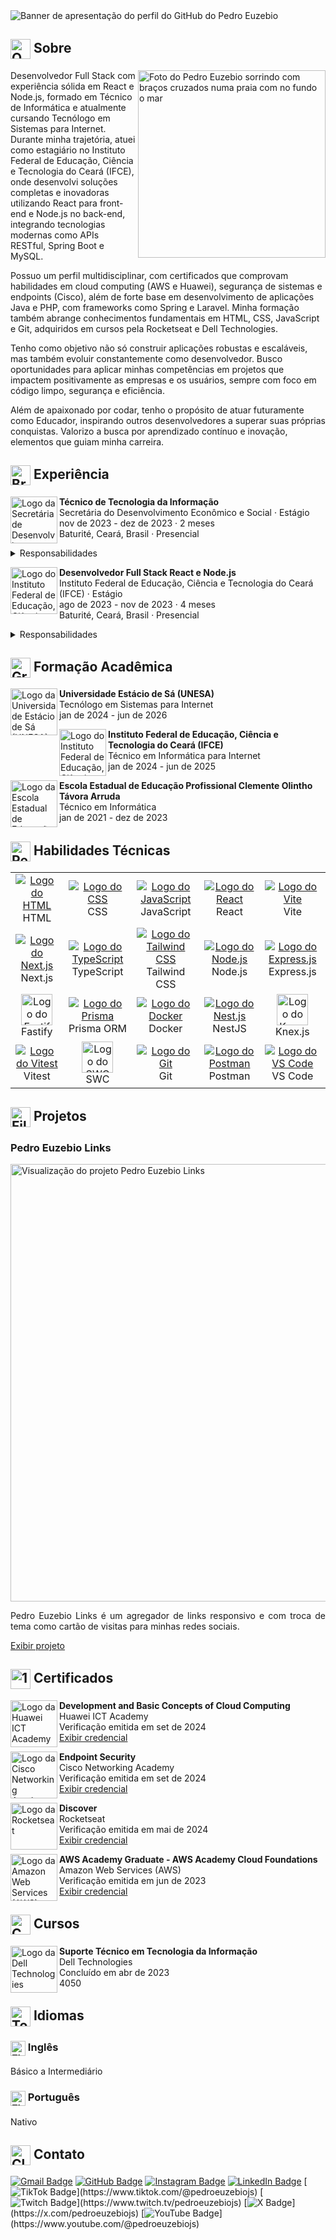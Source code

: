 <img src="https://i.imgur.com/0MJeCuz.png" alt="Banner de apresentação do perfil do GitHub do Pedro Euzebio" />

<h2>
  <img src="https://em-content.zobj.net/source/apple/391/question-mark_2753.png" alt="Question mark" width="32px" align="center" />
  Sobre
</h2>

<img src="https://i.imgur.com/cNMXgOe.png" alt="Foto do Pedro Euzebio sorrindo com braços cruzados numa praia com no fundo o mar" align="right" width="300" />

<p>
  Desenvolvedor Full Stack com experiência sólida em React e Node.js, formado em Técnico de Informática e atualmente cursando Tecnólogo em Sistemas para Internet. Durante minha trajetória, atuei como estagiário no Instituto Federal de Educação, Ciência e Tecnologia do Ceará (IFCE), onde desenvolvi soluções completas e inovadoras utilizando React para front-end e Node.js no back-end, integrando tecnologias modernas como APIs RESTful, Spring Boot e MySQL. 

Possuo um perfil multidisciplinar, com certificados que comprovam habilidades em cloud computing (AWS e Huawei), segurança de sistemas e endpoints (Cisco), além de forte base em desenvolvimento de aplicações Java e PHP, com frameworks como Spring e Laravel. Minha formação também abrange conhecimentos fundamentais em HTML, CSS, JavaScript e Git, adquiridos em cursos pela Rocketseat e Dell Technologies. 

Tenho como objetivo não só construir aplicações robustas e escaláveis, mas também evoluir constantemente como desenvolvedor. Busco oportunidades para aplicar minhas competências em projetos que impactem positivamente as empresas e os usuários, sempre com foco em código limpo, segurança e eficiência.

Além de apaixonado por codar, tenho o propósito de atuar futuramente como Educador, inspirando outros desenvolvedores a superar suas próprias conquistas. Valorizo a busca por aprendizado contínuo e inovação, elementos que guiam minha carreira.
</p>

<h2>
  <img src="https://em-content.zobj.net/source/apple/391/briefcase_1f4bc.png" alt="Briefcase" width="32px" align="center" />
  Experiência
</h2>

<div>
  <div>
    <a href="https://www.baturite.ce.gov.br/secretaria.php?sec=6">
      <img src="https://i.imgur.com/Axj39Xo.jpg" alt="Logo da Secretária de Desenvolvimento Econômico e Socioal" width="75" align="left" />
    </a>
    <p>
      <strong>Técnico de Tecnologia da Informação</strong> <br />
      Secretária do Desenvolvimento Econômico e Social · Estágio <br />
      nov de 2023 - dez de 2023 · 2 meses <br />
      Baturité, Ceará, Brasil · Presencial
    </p>
    <details>
      <summary>Responsabilidades</summary>
      <ul>
        <li>
          Suporte técnico aos usuários da Secretaria, solucionando problemas de hardware, software e rede.
        </li>
        <li>
          Configuração e manutenção de computadores, impressoras e outros dispositivos de TI.
        </li>
        <li>
          Instalação de sistemas operacionais e softwares específicos para o ambiente corporativo.
        </li>
        <li>
          Monitoramento e otimização da rede local, garantindo estabilidade e segurança.
        </li>
        <li>
          Auxílio na administração de servidores e sistemas internos.
        </li>
        <li>
          Documentação de procedimentos e atualizações tecnológicas implementadas.
        </li>
        <li>
          Desenvolvimento de habilidades em diagnóstico de falhas técnicas e atendimento ao usuário.
        </li>
        <li>
          Colaboração com a equipe de TI para implementar melhorias na infraestrutura de tecnologia.
        </li>
        <li>
          Contribuição na organização e execução de projetos tecnológicos da Secretaria.
        </li>
      </ul>
    </details>
  </div>
  <div>
    <a href="https://ifce.edu.br">
      <img src="https://i.imgur.com/PwRgxqO.jpg" alt="Logo do Instituto Federal de Educação, Ciência e Tecnologia do Ceará (IFCE)" width="75" align="left" />
    </a>
    <p>
      <strong>Desenvolvedor Full Stack React e Node.js</strong> <br />
      Instituto Federal de Educação, Ciência e Tecnologia do Ceará (IFCE) · Estágio <br />
      ago de 2023 - nov de 2023 · 4 meses <br />
      Baturité, Ceará, Brasil · Presencial
    </p>
    <details>
      <summary>Responsabilidades</summary>
      <ul>
        <li>
          Desenvolvimento de aplicações web utilizando React.js no front-end e Node.js no back-end.
        </li>
        <li>
          Integração de APIs RESTful para comunicação eficiente entre o front-end e back-end.
        </li>
        <li>
          Implementação de autenticação de usuários e controle de acesso baseado em funções.
        </li>
        <li>
          Utilização de bancos de dados NoSQL (MongoDB) e SQL (MySQL) para gerenciamento de dados.
        </li>
        <li>
          Colaboração em equipe utilizando metodologias ágeis (Scrum) e ferramentas de versionamento de código como Git.
        </li>
        <li>
          Otimização de performance e responsividade das interfaces.
        </li>
        <li>
          Correção de bugs e melhorias contínuas em projetos já existentes.
        </li>
        <li>
          Desenvolvimento de testes unitários para garantir a qualidade do código.
        </li>
        <li>
          Acompanhamento de deploys automatizados em ambientes de produção e testes.
        </li>
      </ul>
    </details>
  </div>
</div>

<h2>
  <img src="https://em-content.zobj.net/source/apple/391/graduation-cap_1f393.png" alt="Graduation cap" width="32px" align="center" />
  Formação Acadêmica
</h2>

<div>
  <div>
    <a href="https://estacio.br">
      <img src="https://i.imgur.com/uU1OZ5x.jpg" alt="Logo da Universidade Estácio de Sá (UNESA)" width="75" align="left" />
    </a>
    <p>
      <strong>Universidade Estácio de Sá (UNESA)</strong> <br />
      Tecnólogo em Sistemas para Internet <br />
      jan de 2024 - jun de 2026
    </p>
  </div>
  <div>
    <a href="https://ifce.edu.br">
      <img src="https://i.imgur.com/PwRgxqO.jpg" alt="Logo do Instituto Federal de Educação, Ciência e Tecnologia do Ceará (IFCE)" width="75" align="left" />
    </a>
    <p>
      <strong>Instituto Federal de Educação, Ciência e Tecnologia do Ceará (IFCE)</strong> <br />
      Técnico em Informática para Internet <br />
      jan de 2024 - jun de 2025
    </p>
  </div>
  <div>
    <a href="https://www.eeepdebaturite.com">
      <img src="https://i.imgur.com/b5heNhX.jpg" alt="Logo da Escola Estadual de Educação Profissional Clemente Olintho Távora Arruda" width="75" align="left" />
    </a>
    <p>
      <strong>Escola Estadual de Educação Profissional Clemente Olintho Távora Arruda</strong> <br />
      Técnico em Informática <br />
      jan de 2021 - dez de 2023
    </p>
  </div>
</div>

<h2>
  <img src="https://em-content.zobj.net/source/apple/391/person-juggling_1f939.png" alt="Person juggling" width="32px" align="center" />
  Habilidades Técnicas
</h2>

<table>
  <tr align="center">
    <td width="150">
      <a href="https://developer.mozilla.org/pt-BR/docs/Web/HTML">
        <img src="https://skillicons.dev/icons?i=html" alt="Logo do HTML" />
      </a>
      <br />
      HTML
    </td>
    <td width="150">
      <a href="https://developer.mozilla.org/pt-BR/docs/Web/CSS">
        <img src="https://skillicons.dev/icons?i=css" alt="Logo do CSS" />
      </a>
      <br />
      CSS
    </td>
    <td width="150">
      <a href="https://developer.mozilla.org/pt-BR/docs/Web/JavaScript">
        <img src="https://skillicons.dev/icons?i=js" alt="Logo do JavaScript" />
      </a>
      <br />
      JavaScript
    </td>
    <td width="150">
      <a href="https://react.dev/">
        <img src="https://skillicons.dev/icons?i=react" alt="Logo do React" />
      </a>
      <br />
      React
    </td>
    <td width="150">
      <a href="https://vite.dev/">
        <img src="https://skillicons.dev/icons?i=vite" alt="Logo do Vite" />
      </a>
      <br />
      Vite
    </td>
  </tr>
  <tr align="center">
    <td width="150">
      <a href="https://nextjs.org/">
        <img src="https://skillicons.dev/icons?i=nextjs" alt="Logo do Next.js" />
      </a>
      <br />
      Next.js
    </td>
    <td width="150">
      <a href="https://www.typescriptlang.org/">
        <img src="https://skillicons.dev/icons?i=ts" alt="Logo do TypeScript" />
      </a>
      <br />
      TypeScript
    </td>
    <td width="150">
      <a href="https://tailwindcss.com/">
        <img src="https://skillicons.dev/icons?i=tailwind" alt="Logo do Tailwind CSS" />
      </a>
      <br />
      Tailwind CSS
    </td>
    <td width="150">
      <a href="https://nodejs.org/pt">
        <img src="https://skillicons.dev/icons?i=nodejs" alt="Logo do Node.js" />
      </a>
      <br />
      Node.js
    </td>
    <td width="150">
      <a href="https://expressjs.com/">
        <img src="https://skillicons.dev/icons?i=express" alt="Logo do Express.js" />
      </a>
      <br />
      Express.js
    </td>
  </tr>
  <tr align="center">
    <td width="150">
      <a href="https://fastify.dev/">
        <img src="https://i.imgur.com/Pe1c36T.png" alt="Logo do Fastify" width="50" />
      </a>
      <br />
      Fastify
    </td>
    <td width="150">
      <a href="https://www.prisma.io/">
        <img src="https://skillicons.dev/icons?i=prisma" alt="Logo do Prisma" />
      </a>
      <br />
      Prisma ORM
    </td>
    <td width="150">
      <a href="https://www.docker.com/">
        <img src="https://skillicons.dev/icons?i=docker" alt="Logo do Docker" />
      </a>
      <br />
      Docker
    </td>
    <td width="150">
      <a href="https://nestjs.com/">
        <img src="https://skillicons.dev/icons?i=nestjs" alt="Logo do Nest.js" />
      </a>
      <br />
      NestJS
    </td>
    <td width="150">
      <a href="https://knexjs.org/">
        <img src="https://i.imgur.com/9dtSRhv.png" alt="Logo do Knex.js" width="50" />
      </a>
      <br />
      Knex.js
    </td>
  </tr>
  <tr align="center">
    <td width="150">
      <a href="https://vitest.dev/">
        <img src="https://skillicons.dev/icons?i=vitest" alt="Logo do Vitest" />
      </a>
      <br />
      Vitest
    </td>
    <td width="150">
      <a href="https://swc.rs">
        <img src="https://i.imgur.com/mkEMV8O.png" alt="Logo do SWC" width="50" />
      </a>
      <br>
      SWC
    </td>
    <td width="150">
      <a href="https://git-scm.com/">
        <img src="https://skillicons.dev/icons?i=git" alt="Logo do Git" />
      </a>
      <br />
      Git
    </td>
    <td width="150">
      <a href="https://www.postman.com/">
        <img src="https://skillicons.dev/icons?i=postman" alt="Logo do Postman" />
      </a>
      <br />
      Postman
    </td>
    <td width="150">
      <a href="https://code.visualstudio.com/">
        <img src="https://skillicons.dev/icons?i=vscode" alt="Logo do VS Code" />
      </a>
      <br />
      VS Code
    </td>
  </tr>
</table>

<h2>
  <img src="https://em-content.zobj.net/source/apple/391/file-folder_1f4c1.png" alt="File folder" width="32px" align="center" />
  Projetos
</h2>

<div>
  <div>
    <h3>Pedro Euzebio Links</h3>
    <img src="https://i.imgur.com/KAs2FYG.png" alt="Visualização do projeto Pedro Euzebio Links" width="700" />
    <p align="justify">
        Pedro Euzebio Links é um agregador de links responsivo e com troca de tema como cartão de visitas para minhas redes sociais.
    </p>
    <a href="https://pedroeuzebio-links.vercel.app">Exibir projeto</a>
  </div>
</div>

<h2>
  <img src="https://em-content.zobj.net/source/apple/391/1st-place-medal_1f947.png" alt="1st place medal" width="32px" align="center" />
  Certificados
</h2>

<div>
  <div>
    <img src="https://i.imgur.com/1kuWVnP.jpg" alt="Logo da Huawei ICT Academy" width="75" align="left" />
    <p>
      <strong>Development and Basic Concepts of Cloud Computing</strong> <br />
      Huawei ICT Academy <br />
      Verificação emitida em set de 2024 <br />
      <a href="https://www.credly.com/badges/b0fe24b7-7db3-45cb-ba37-3541ff7ece1e">Exibir credencial</a>
    </p>
  </div>
  <div>
    <img src="https://i.imgur.com/iSJaTFW.jpg" alt="Logo da Cisco Networking Academy" width="75" align="left" />
    <p>
      <strong>Endpoint Security</strong> <br />
      Cisco Networking Academy <br />
      Verificação emitida em set de 2024 <br />
      <a href="https://www.credly.com/badges/0cf3adf8-b3f0-4a67-9f7f-759c23a38929/print">Exibir credencial</a>
    </p>
  </div>
  <div>
    <img src="https://i.imgur.com/NdMnKqg.jpg" alt="Logo da Rocketseat" width="75" align="left" />
    <p>
      <strong>Discover</strong> <br />
      Rocketseat <br />
      Verificação emitida em mai de 2024 <br />
      <a href="https://app.rocketseat.com.br/certificates/c4607cdf-e145-40a9-9a04-f0e12069144b">Exibir credencial</a>
    </p>
  </div>
  <div>
    <img src="https://i.imgur.com/KP3bFsh.jpg" alt="Logo da Amazon Web Services (AWS)" width="75" align="left" />
    <p>
      <strong>AWS Academy Graduate - AWS Academy Cloud Foundations</strong> <br />
      Amazon Web Services (AWS) <br />
      Verificação emitida em jun de 2023 <br />
      <a href="https://www.credly.com/badges/0218204e-7d5e-4486-b52e-f438e555df76/print">Exibir credencial</a>
    </p>
  </div>
</div>

<h2>
  <img src="https://em-content.zobj.net/source/apple/391/check-mark-button_2705.png" alt="Check mark button" width="32px" align="center" />
  Cursos
</h2>

<div>
  <div>
    <img src="https://i.imgur.com/cgFbOXS.jpg" alt="Logo da Dell Technologies" width="75" align="left" />
    <p>
      <strong>Suporte Técnico em Tecnologia da Informação</strong> <br />
      Dell Technologies <br />
      Concluído em abr de 2023 <br />
      4050
    </p>
  </div>
</div>

<h2>
  <img src="https://em-content.zobj.net/source/apple/391/tongue_1f445.png" alt="Togue" width="32px" align="center" />
  Idiomas
</h2>

<div>
  <div>
    <h3>
      <img src="https://em-content.zobj.net/source/apple/391/flag-united-states_1f1fa-1f1f8.png" alt="Flag united states" width="24px" align="center" />
      Inglês
    </h3>
    <p>Básico a Intermediário</p>
  </div>
  <div>
    <h3>
      <img src="https://em-content.zobj.net/source/apple/391/flag-brazil_1f1e7-1f1f7.png" alt="Flag brazil" width="24px" align="center" />
      Português
    </h3>
    <p>Nativo</p>
  </div>
</div>

<h2>
  <img src="https://em-content.zobj.net/source/apple/391/closed-mailbox-with-raised-flag_1f4eb.png" alt="Closed mailbox raised flag" width="32px" align="center" />
  Contato
</h2>

[![Gmail Badge](https://img.shields.io/badge/-pedroeuzebio.contato@gmail.com-020817?style=flat-square&logo=Gmail&logoColor=3b82f6&link=mailto:pedroeuzebio.contato@gmail.com)](mailto:pedroeuzebio.contato@gmail.com)
[![GitHub Badge](https://img.shields.io/badge/-github.com&frasl;pedroeuzebiojs-020817?style=flat-square&logo=Github&logoColor=3b82f6&link=https://github.com/pedroeuzebiojs)](https://github.com/pedroeuzebiojs)
[![Instagram Badge](https://img.shields.io/badge/-www.instagram.com&frasl;pedroeuzebiojs-020817?style=flat-square&logo=Instagram&logoColor=3b82f6&link=https://instagram.com/pedroeuzebiojs)](https://instagram.com/pedroeuzebiojs)
[![LinkedIn Badge](https://img.shields.io/badge/-www.linkedin.com&frasl;in&frasl;pedroeuzebio-020817?style=flat-square&logo=Linkedin&logoColor=3b82f6&link=https://www.linkedin.com/in/pedroeuzebio)](https://www.linkedin.com/in/pedroeuzebio)
[![TikTok Badge](https://img.shields.io/badge/-www.tiktok.com&frasl;@pedroeuzebiojs-020817?style=flat-square&logo=TikTok&logoColor=3b82f6&link=[https://www.tiktok.com/@pedroeuzebiojs](https://www.tiktok.com/@pedroeuzebiojs))](https://www.tiktok.com/@pedroeuzebiojs)
[![Twitch Badge](https://img.shields.io/badge/-www.twitch.tv&frasl;pedroeuzebiojs-020817?style=flat-square&logo=Twitch&logoColor=3b82f6&link=[https://www.twitch.tv/pedroeuzebiojs](https://www.twitch.tv/pedroeuzebiojs))](https://www.twitch.tv/pedroeuzebiojs)
[![X Badge](https://img.shields.io/badge/-x.com&frasl;pedroeuzebiojs-020817?style=flat-square&logo=X&logoColor=3b82f6&link=[https://x.com/pedroeuzebiojs](https://x.com/pedroeuzebiojs))](https://x.com/pedroeuzebiojs)
[![YouTube Badge](https://img.shields.io/badge/-www.youtube.com&frasl;@pedroeuzebiojs-020817?style=flat-square&logo=YouTube&logoColor=3b82f6&link=[https://www.youtube.com/@pedroeuzebiojs](https://www.youtube.com/@pedroeuzebiooo))](https://www.youtube.com/@pedroeuzebiojs)

<!--
**pedroeuzebioo/pedroeuzebioo** is a ✨ _special_ ✨ repository because its `README.md` (this file) appears on your GitHub profile.

Here are some ideas to get you started:

- 🔭 I’m currently working on ...
- 🌱 I’m currently learning ...
- 👯 I’m looking to collaborate on ...
- 🤔 I’m looking for help with ...
- 💬 Ask me about ...
- 📫 How to reach me: ...
- 😄 Pronouns: ...
- ⚡ Fun fact: ...
-->

